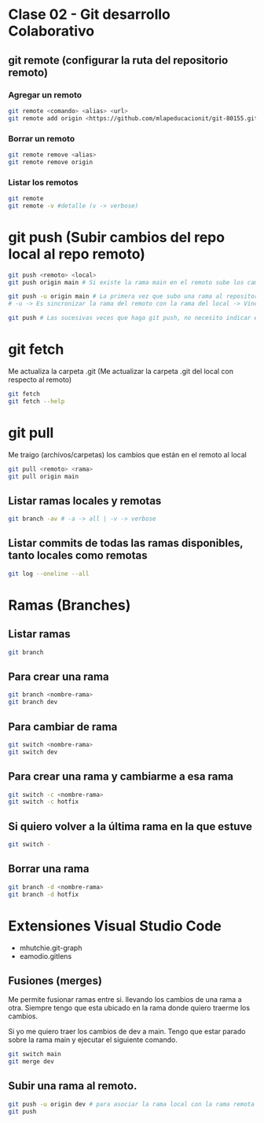 # Clase 02 - Git desarrollo Colaborativo

## git remote (configurar la ruta del repositorio remoto)

### Agregar un remoto

```sh
git remote <comando> <alias> <url>
git remote add origin <https://github.com/mlapeducacionit/git-80155.git>
```

### Borrar un remoto

```sh
git remote remove <alias>
git remote remove origin
```

### Listar los remotos

```sh
git remote 
git remote -v #detalle (v -> verbose)
```

# git push (Subir cambios del repo local al repo remoto)

```sh
git push <remoto> <local>
git push origin main # Si existe la rama main en el remoto sube los cambios y si no existe crea la rama main en el remoto y sube los cambios

git push -u origin main # La primera vez que subo una rama al repositorio remoto
# -u -> Es sincronizar la rama del remoto con la rama del local -> Vincular la rama local con la rama remota.

git push # Las sucesivas veces que haga git push, no necesito indicar el remoto y la rama que quiero subir
```

# git fetch
Me actualiza la carpeta .git (Me actualizar la carpeta .git del local con respecto al remoto)

```sh
git fetch
git fetch --help
```

# git pull
Me traigo (archivos/carpetas) los cambios que están en el remoto al local

```sh
git pull <remoto> <rama>
git pull origin main
```

## Listar ramas locales y remotas

```sh
git branch -av # -a -> all | -v -> verbose
```

## Listar commits de todas las ramas disponibles, tanto locales como remotas

```sh
git log --oneline --all
```

# Ramas (Branches)

## Listar ramas

```sh
git branch
```

## Para crear una rama

```sh 
git branch <nombre-rama>
git branch dev
```

## Para cambiar de rama

```sh
git switch <nombre-rama>
git switch dev
```

## Para crear una rama y cambiarme a esa rama

```sh
git switch -c <nombre-rama>
git switch -c hotfix
```

## Si quiero volver a la última rama en la que estuve

```sh
git switch -
```

## Borrar una rama

```sh
git branch -d <nombre-rama>
git branch -d hotfix
```

# Extensiones Visual Studio Code

* mhutchie.git-graph
* eamodio.gitlens

## Fusiones (merges)
Me permite fusionar ramas entre si. llevando los cambios de una rama a otra. Siempre tengo que esta ubicado en la rama donde quiero traerme los cambios. 

Si yo me quiero traer los cambios de dev a main. Tengo que estar parado sobre la rama main y ejecutar el siguiente comando.

```sh
git switch main
git merge dev
```

## Subir una rama al remoto.

```sh
git push -u origin dev # para asociar la rama local con la rama remota que se va a crear en el github
git push
```

